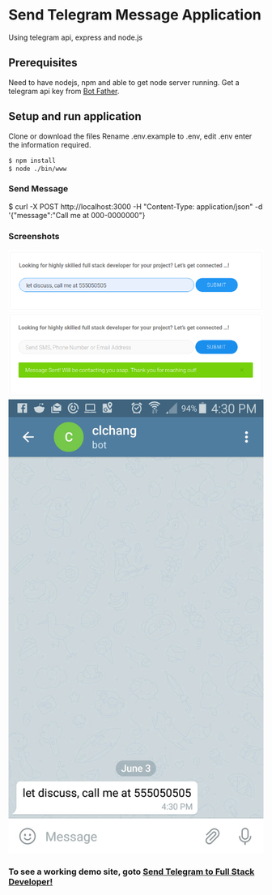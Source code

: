 # Send Telegram Message Application

Using telegram api, express and node.js

## Prerequisites

Need to have nodejs, npm and able to get node server running.
Get a telegram api key from [Bot Father](https://telegram.me/botfather).

## Setup and run application

Clone or download the files
Rename .env.example to .env, edit .env enter the information required.

```
$ npm install
$ node ./bin/www
```

### Send Message

\$ curl -X POST http://localhost:3000 -H "Content-Type: application/json" -d '{"message":"Call me at 000-0000000"}

### Screenshots

![Screenshot#1](/images/telegram_2019-06-03-16-13-20.png)
![Screenshot#2](/images/telegram_2019-06-03-16-22-19.png)
![Screenshot#3](/images/telegram_2019-06-03-16-30-42.jpg)

### To see a working demo site, goto [Send Telegram to Full Stack Developer!](https://clchang.net/about)
